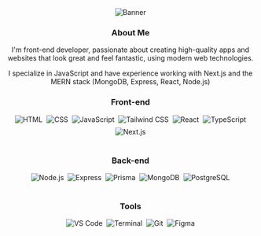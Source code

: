 <div align="center">

<picture>
    <source media="(prefers-color-scheme: dark)" srcset="https://res.cloudinary.com/ifaguilar/image/upload/v1684368457/ifaguilar/banner-dark.png">
    <img alt="Banner" src="https://res.cloudinary.com/ifaguilar/image/upload/v1684368455/ifaguilar/banner-light.png">
</picture>

<br>

### About Me

I'm front-end developer, passionate about creating high-quality apps and websites that look great and feel fantastic, using modern web technologies.

I specialize in JavaScript and have experience working with Next.js and the MERN stack (MongoDB, Express, React, Node.js)

### Front-end

<div style="display:flex;gap:8px;flex-wrap:wrap;justify-content:center;">
    <!-- HTML -->
    <picture>
        <source media="(prefers-color-scheme: dark)" srcset="https://res.cloudinary.com/ifaguilar/image/upload/v1684368455/ifaguilar/html-dark.png">
        <img alt="HTML" src="https://res.cloudinary.com/ifaguilar/image/upload/v1684368455/ifaguilar/html-light.png">
    </picture>
    <!-- CSS -->
    <picture>
        <source media="(prefers-color-scheme: dark)" srcset="https://res.cloudinary.com/ifaguilar/image/upload/v1684368455/ifaguilar/css-dark.png">
        <img alt="CSS" src="https://res.cloudinary.com/ifaguilar/image/upload/v1684368455/ifaguilar/css-light.png">
    </picture>
    <!-- JavaScript -->
    <picture>
        <source media="(prefers-color-scheme: dark)" srcset="https://res.cloudinary.com/ifaguilar/image/upload/v1684368456/ifaguilar/javascript-dark.png">
        <img alt="JavaScript" src="https://res.cloudinary.com/ifaguilar/image/upload/v1684368456/ifaguilar/javascript-light.png">
    </picture>
    <!-- Tailwind CSS -->
    <picture>
        <source media="(prefers-color-scheme: dark)" srcset="https://res.cloudinary.com/ifaguilar/image/upload/v1684368457/ifaguilar/tailwindcss-dark.png">
        <img alt="Tailwind CSS" src="https://res.cloudinary.com/ifaguilar/image/upload/v1684368457/ifaguilar/tailwindcss-light.png">
    </picture>
    <!-- React -->
    <picture>
        <source media="(prefers-color-scheme: dark)" srcset="https://res.cloudinary.com/ifaguilar/image/upload/v1684368457/ifaguilar/react-dark.png">
        <img alt="React" src="https://res.cloudinary.com/ifaguilar/image/upload/v1684368457/ifaguilar/react-light.png">
    </picture>
    <!-- TypeScript -->
    <picture>
        <source media="(prefers-color-scheme: dark)" srcset="https://res.cloudinary.com/ifaguilar/image/upload/v1684368457/ifaguilar/typescript-dark.png">
        <img alt="TypeScript" src="https://res.cloudinary.com/ifaguilar/image/upload/v1684368457/ifaguilar/typescript-light.png">
    </picture>
    <!-- Next.js -->
    <picture>
        <source media="(prefers-color-scheme: dark)" srcset="https://res.cloudinary.com/ifaguilar/image/upload/v1684368456/ifaguilar/nextjs-dark.png">
        <img alt="Next.js" src="https://res.cloudinary.com/ifaguilar/image/upload/v1684368456/ifaguilar/nextjs-light.png">
    </picture>
</div>

<br>

### Back-end

<div style="display:flex;gap:8px;flex-wrap:wrap;justify-content:center;">
    <!-- Node.js -->
    <picture>
        <source media="(prefers-color-scheme: dark)" srcset="https://res.cloudinary.com/ifaguilar/image/upload/v1684368456/ifaguilar/nodejs-dark.png">
        <img alt="Node.js" src="https://res.cloudinary.com/ifaguilar/image/upload/v1684368456/ifaguilar/nodejs-light.png">
    </picture>
    <!-- Express -->
    <picture>
        <source media="(prefers-color-scheme: dark)" srcset="https://res.cloudinary.com/ifaguilar/image/upload/v1684368455/ifaguilar/express-dark.png">
        <img alt="Express" src="https://res.cloudinary.com/ifaguilar/image/upload/v1684368455/ifaguilar/express-light.png">
    </picture>
     <!-- Prisma -->
    <picture>
        <source media="(prefers-color-scheme: dark)" srcset="https://res.cloudinary.com/ifaguilar/image/upload/v1684368456/ifaguilar/prisma-dark.png">
        <img alt="Prisma" src="https://res.cloudinary.com/ifaguilar/image/upload/v1684368456/ifaguilar/prisma-light.png">
    </picture>
    <!-- MongoDB -->
    <picture>
        <source media="(prefers-color-scheme: dark)" srcset="https://res.cloudinary.com/ifaguilar/image/upload/v1684368456/ifaguilar/mongodb-dark.png">
        <img alt="MongoDB" src="https://res.cloudinary.com/ifaguilar/image/upload/v1684368456/ifaguilar/mongodb-light.png">
    </picture>
    <!-- PostgreSQL -->
    <picture>
        <source media="(prefers-color-scheme: dark)" srcset="https://res.cloudinary.com/ifaguilar/image/upload/v1684368456/ifaguilar/postgresql-dark.png">
        <img alt="PostgreSQL" src="https://res.cloudinary.com/ifaguilar/image/upload/v1684368456/ifaguilar/postgresql-light.png">
    </picture>
</div>

<br>

### Tools

<div style="display:flex;gap:8px;flex-wrap:wrap;justify-content:center;">
    <!-- VS Code -->
    <picture>
        <source media="(prefers-color-scheme: dark)" srcset="https://res.cloudinary.com/ifaguilar/image/upload/v1684368457/ifaguilar/vscode-dark.png">
        <img alt="VS Code" src="https://res.cloudinary.com/ifaguilar/image/upload/v1684368457/ifaguilar/vscode-light.png">
    </picture>
    <!-- Terminal -->
    <picture>
        <source media="(prefers-color-scheme: dark)" srcset="https://res.cloudinary.com/ifaguilar/image/upload/v1684368457/ifaguilar/terminal-dark.png">
        <img alt="Terminal" src="https://res.cloudinary.com/ifaguilar/image/upload/v1684368457/ifaguilar/terminal-light.png">
    </picture>
    <!-- Git -->
    <picture>
        <source media="(prefers-color-scheme: dark)" srcset="https://res.cloudinary.com/ifaguilar/image/upload/v1684368455/ifaguilar/git-dark.png">
        <img alt="Git" src="https://res.cloudinary.com/ifaguilar/image/upload/v1684368455/ifaguilar/git-light.png">
    </picture>
    <!-- Figma -->
    <picture>
        <source media="(prefers-color-scheme: dark)" srcset="https://res.cloudinary.com/ifaguilar/image/upload/v1684368455/ifaguilar/figma-dark.png">
        <img alt="Figma" src="https://res.cloudinary.com/ifaguilar/image/upload/v1684368455/ifaguilar/figma-light.png">
    </picture>
</div>

</div>
